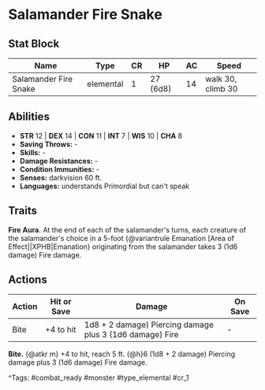 # Salamander Fire Snake

## Stat Block

| Name | Type | CR | HP | AC | Speed |
|------|------|----|----|----|-------|
| Salamander Fire Snake | elemental | 1 | 27 (6d8) | 14 | walk 30, climb 30 |

## Abilities

- **STR** 12 | **DEX** 14 | **CON** 11 | **INT** 7 | **WIS** 10 | **CHA** 8
- **Saving Throws:** -  
- **Skills:** -  
- **Damage Resistances:** -  
- **Condition Immunities:** -  
- **Senses:** darkvision 60 ft.  
- **Languages:** understands Primordial but can't speak

## Traits

**Fire Aura.** At the end of each of the salamander's turns, each creature of the salamander's choice in a 5-foot {@variantrule Emanation [Area of Effect]|XPHB|Emanation} originating from the salamander takes 3 (1d6 damage) Fire damage.


## Actions

| Action | Hit or Save | Damage | On Save |
|--------|--------------|--------|----------|
| Bite | +4 to hit | 1d8 + 2 damage) Piercing damage plus 3 (1d6 damage) Fire | - |

**Bite.** {@atkr m} +4 to hit, reach 5 ft. {@h}6 (1d8 + 2 damage) Piercing damage plus 3 (1d6 damage) Fire damage.


^Tags: #combat_ready #monster #type_elemental #cr_1